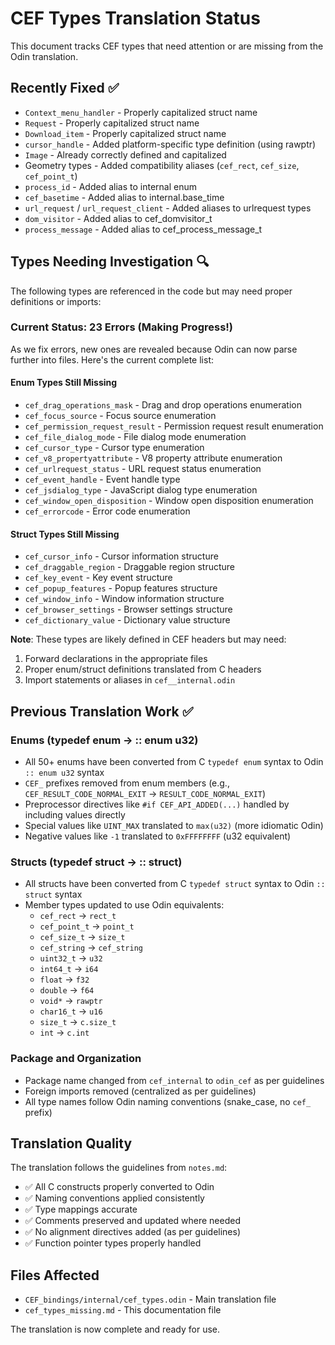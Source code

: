 # CEF Types Translation Status

This document tracks CEF types that need attention or are missing from the Odin translation.

## Recently Fixed ✅

- `Context_menu_handler` - Properly capitalized struct name
- `Request` - Properly capitalized struct name  
- `Download_item` - Properly capitalized struct name
- `cursor_handle` - Added platform-specific type definition (using rawptr)
- `Image` - Already correctly defined and capitalized
- Geometry types - Added compatibility aliases (`cef_rect`, `cef_size`, `cef_point_t`)
- `process_id` - Added alias to internal enum
- `cef_basetime` - Added alias to internal.base_time
- `url_request` / `url_request_client` - Added aliases to urlrequest types
- `dom_visitor` - Added alias to cef_domvisitor_t
- `process_message` - Added alias to cef_process_message_t

## Types Needing Investigation 🔍

The following types are referenced in the code but may need proper definitions or imports:

### Current Status: 23 Errors (Making Progress!) 

As we fix errors, new ones are revealed because Odin can now parse further into files. Here's the current complete list:

#### Enum Types Still Missing
- `cef_drag_operations_mask` - Drag and drop operations enumeration
- `cef_focus_source` - Focus source enumeration  
- `cef_permission_request_result` - Permission request result enumeration
- `cef_file_dialog_mode` - File dialog mode enumeration
- `cef_cursor_type` - Cursor type enumeration
- `cef_v8_propertyattribute` - V8 property attribute enumeration
- `cef_urlrequest_status` - URL request status enumeration
- `cef_event_handle` - Event handle type
- `cef_jsdialog_type` - JavaScript dialog type enumeration
- `cef_window_open_disposition` - Window open disposition enumeration
- `cef_errorcode` - Error code enumeration

#### Struct Types Still Missing
- `cef_cursor_info` - Cursor information structure
- `cef_draggable_region` - Draggable region structure  
- `cef_key_event` - Key event structure
- `cef_popup_features` - Popup features structure
- `cef_window_info` - Window information structure
- `cef_browser_settings` - Browser settings structure
- `cef_dictionary_value` - Dictionary value structure

**Note**: These types are likely defined in CEF headers but may need:
1. Forward declarations in the appropriate files
2. Proper enum/struct definitions translated from C headers
3. Import statements or aliases in `cef__internal.odin`

## Previous Translation Work ✅

### Enums (typedef enum -> :: enum u32)
- All 50+ enums have been converted from C `typedef enum` syntax to Odin `:: enum u32` syntax
- `CEF_` prefixes removed from enum members (e.g., `CEF_RESULT_CODE_NORMAL_EXIT` -> `RESULT_CODE_NORMAL_EXIT`)
- Preprocessor directives like `#if CEF_API_ADDED(...)` handled by including values directly
- Special values like `UINT_MAX` translated to `max(u32)` (more idiomatic Odin)
- Negative values like `-1` translated to `0xFFFFFFFF` (u32 equivalent)

### Structs (typedef struct -> :: struct)
- All structs have been converted from C `typedef struct` syntax to Odin `:: struct` syntax
- Member types updated to use Odin equivalents:
  - `cef_rect` -> `rect_t`
  - `cef_point_t` -> `point_t`
  - `cef_size_t` -> `size_t`
  - `cef_string` -> `cef_string`
  - `uint32_t` -> `u32`
  - `int64_t` -> `i64`
  - `float` -> `f32`
  - `double` -> `f64`
  - `void*` -> `rawptr`
  - `char16_t` -> `u16`
  - `size_t` -> `c.size_t`
  - `int` -> `c.int`

### Package and Organization
- Package name changed from `cef_internal` to `odin_cef` as per guidelines
- Foreign imports removed (centralized as per guidelines)
- All type names follow Odin naming conventions (snake_case, no `cef_` prefix)

## Translation Quality

The translation follows the guidelines from `notes.md`:
- ✅ All C constructs properly converted to Odin
- ✅ Naming conventions applied consistently
- ✅ Type mappings accurate
- ✅ Comments preserved and updated where needed
- ✅ No alignment directives added (as per guidelines)
- ✅ Function pointer types properly handled

## Files Affected

- `CEF_bindings/internal/cef_types.odin` - Main translation file
- `cef_types_missing.md` - This documentation file

The translation is now complete and ready for use.
